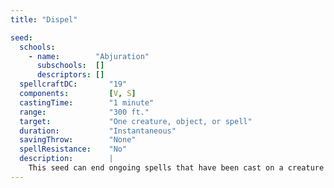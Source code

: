 ```yaml
---
title: "Dispel"

seed:
  schools:
    - name:        "Abjuration"
      subschools:  []
      descriptors: []
  spellcraftDC:       "19"
  components:         [V, S]
  castingTime:        "1 minute"
  range:              "300 ft."
  target:             "One creature, object, or spell"
  duration:           "Instantaneous"
  savingThrow:        "None"
  spellResistance:    "No"
  description:        |
    This seed can end ongoing spells that have been cast on a creature or object, temporarily suppress the magical abilities of a magic item, or end ongoing spells (or at least their effects) within an area. A dispelled spell ends as if its duration had expired. The dispel seed can defeat all spells, even those not normally subject to dispel magic. The dispel seed can dispel (but not counter) the ongoing effects of supernatural abilities as well as spells, and it affects spell-like effects just as it affects spells. One creature, object, or spell is the target of the dispel seed. The caster makes a dispel check against the spell or against each ongoing spell currently in effect on the object or creature. A dispel check is {% die_roll 1 20 0 %} + 10 against a DC of 11 + the target spell's caster level. For each additional +1 on the dispel check, increase the Spellcraft DC by +1. If targeting an object or creature that is the effect of an ongoing spell, make a dispel check to end the spell that affects the object or creature. If the object targeted is a magic item, make a dispel check against the item's caster level. If succeessful, all the item's magical properties are suppressed for {% die_roll 1 4 0 %} rounds, after which the item recovers on its own. A suppressed item becomes nonmagical for the duration of the effect. An interdimensional interface is temporarily closed. A magic item's physical properties are unchanged. Any creature, object, or spell is potentially subject to the dispel seed, even the spells of gods and the abilities of artifacts. A character automatically succeeds on the dispel check against any spell that he or she cast him or her self.
---
```

